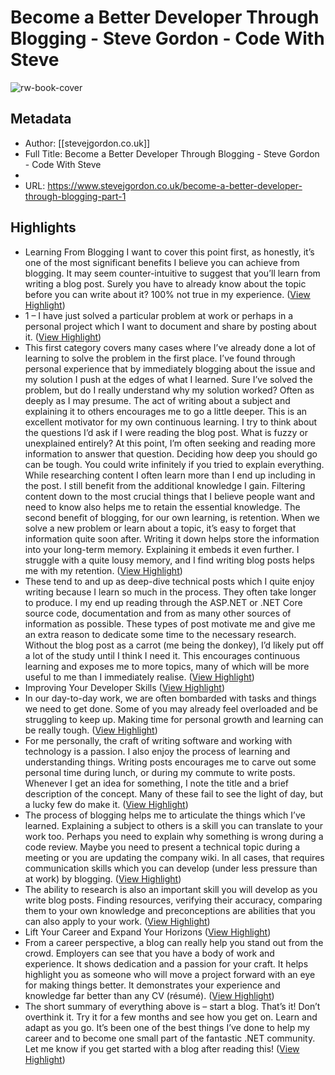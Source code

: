 # Become a Better Developer Through Blogging - Steve Gordon - Code With Steve

![rw-book-cover](https://readwise-assets.s3.amazonaws.com/static/images/article4.6bc1851654a0.png)

## Metadata
- Author: [[stevejgordon.co.uk]]
- Full Title: Become a Better Developer Through Blogging - Steve Gordon - Code With Steve
- 
- URL: https://www.stevejgordon.co.uk/become-a-better-developer-through-blogging-part-1

## Highlights
- Learning From Blogging
  I want to cover this point first, as honestly, it’s one of the most significant benefits I believe you can achieve from blogging.
  It may seem counter-intuitive to suggest that you’ll learn from writing a blog post. Surely you have to already know about the topic before you can write about it? 100% not true in my experience. ([View Highlight](https://instapaper.com/read/1363240904/14671697))
- 1 – I have just solved a particular problem at work or perhaps in a personal project which I want to document and share by posting about it. ([View Highlight](https://instapaper.com/read/1363240904/14671700))
- This first category covers many cases where I’ve already done a lot of learning to solve the problem in the first place. I’ve found through personal experience that by immediately blogging about the issue and my solution I push at the edges of what I learned.
  Sure I’ve solved the problem, but do I really understand why my solution worked? Often as deeply as I may presume. The act of writing about a subject and explaining it to others encourages me to go a little deeper. This is an excellent motivator for my own continuous learning. I try to think about the questions I’d ask if I were reading the blog post. What is fuzzy or unexplained entirely? At this point, I’m often seeking and reading more information to answer that question.
  Deciding how deep you should go can be tough. You could write infinitely if you tried to explain everything. While researching content I often learn more than I end up including in the post. I still benefit from the additional knowledge I gain. Filtering content down to the most crucial things that I believe people want and need to know also helps me to retain the essential knowledge.
  The second benefit of blogging, for our own learning, is retention. When we solve a new problem or learn about a topic, it’s easy to forget that information quite soon after. Writing it down helps store the information into your long-term memory. Explaining it embeds it even further. I struggle with a quite lousy memory, and I find writing blog posts helps me with my retention. ([View Highlight](https://instapaper.com/read/1363240904/14671702))
- These tend to and up as deep-dive technical posts which I quite enjoy writing because I learn so much in the process. They often take longer to produce. I my end up reading through the ASP.NET or .NET Core source code, documentation and from as many other sources of information as possible.
  These types of post motivate me and give me an extra reason to dedicate some time to the necessary research. Without the blog post as a carrot (me being the donkey), I’d likely put off a lot of the study until I think I need it. This encourages continuous learning and exposes me to more topics, many of which will be more useful to me than I immediately realise. ([View Highlight](https://instapaper.com/read/1363240904/14671705))
- Improving Your Developer Skills ([View Highlight](https://instapaper.com/read/1363240904/14671706))
- In our day-to-day work, we are often bombarded with tasks and things we need to get done. Some of you may already feel overloaded and be struggling to keep up. Making time for personal growth and learning can be really tough. ([View Highlight](https://instapaper.com/read/1363240904/14671707))
- For me personally, the craft of writing software and working with technology is a passion. I also enjoy the process of learning and understanding things. Writing posts encourages me to carve out some personal time during lunch, or during my commute to write posts. Whenever I get an idea for something, I note the title and a brief description of the concept. Many of these fail to see the light of day, but a lucky few do make it. ([View Highlight](https://instapaper.com/read/1363240904/14671708))
- The process of blogging helps me to articulate the things which I’ve learned. Explaining a subject to others is a skill you can translate to your work too. Perhaps you need to explain why something is wrong during a code review. Maybe you need to present a technical topic during a meeting or you are updating the company wiki. In all cases, that requires communication skills which you can develop (under less pressure than at work) by blogging. ([View Highlight](https://instapaper.com/read/1363240904/14671710))
- The ability to research is also an important skill you will develop as you write blog posts. Finding resources, verifying their accuracy, comparing them to your own knowledge and preconceptions are abilities that you can also apply to your work. ([View Highlight](https://instapaper.com/read/1363240904/14671711))
- Lift Your Career and Expand Your Horizons ([View Highlight](https://instapaper.com/read/1363240904/14671713))
- From a career perspective, a blog can really help you stand out from the crowd. Employers can see that you have a body of work and experience. It shows dedication and a passion for your craft. It helps highlight you as someone who will move a project forward with an eye for making things better. It demonstrates your experience and knowledge far better than any CV (résumé). ([View Highlight](https://instapaper.com/read/1363240904/14671716))
- The short summary of everything above is – start a blog. That’s it! Don’t overthink it. Try it for a few months and see how you get on. Learn and adapt as you go. It’s been one of the best things I’ve done to help my career and to become one small part of the fantastic .NET community. Let me know if you get started with a blog after reading this! ([View Highlight](https://instapaper.com/read/1363240904/14671722))
